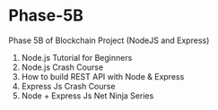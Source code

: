# Phase-5B
Phase 5B of Blockchain Project (NodeJS and Express)
1. Node.js Tutorial for Beginners 
2. Node.js Crash Course
3. How to build REST API with Node & Express
4. Express Js Crash Course
5. Node + Express Js Net Ninja Series
